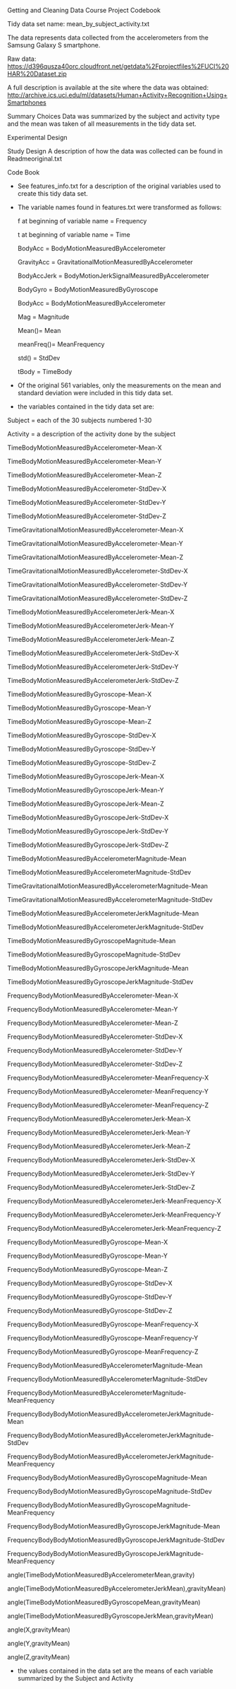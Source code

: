 Getting and Cleaning Data Course Project Codebook

Tidy data set name: mean_by_subject_activity.txt

The data represents data collected from the accelerometers from the Samsung Galaxy S smartphone.

Raw data:
https://d396qusza40orc.cloudfront.net/getdata%2Fprojectfiles%2FUCI%20HAR%20Dataset.zip

A full description is available at the site where the data was obtained:
http://archive.ics.uci.edu/ml/datasets/Human+Activity+Recognition+Using+Smartphones

Summary Choices
Data was summarized by the subject and activity type and the mean was taken of all measurements in the tidy data set.  

Experimental Design


Study Design
A description of how the data was collected can be found in Readmeoriginal.txt

Code Book
- See features_info.txt for a description of the original variables used to create this tidy data set. 
- The variable names found in features.txt were transformed as follows:

  f at beginning of variable name = Frequency

  t at beginning of variable name = Time

  BodyAcc = BodyMotionMeasuredByAccelerometer

  GravityAcc = GravitationalMotionMeasuredByAccelerometer

  BodyAccJerk = BodyMotionJerkSignalMeasuredByAccelerometer

  BodyGyro = BodyMotionMeasuredByGyroscope

  BodyAcc = BodyMotionMeasuredByAccelerometer

  Mag = Magnitude

  Mean()= Mean

  meanFreq()= MeanFrequency

  std() = StdDev

  tBody = TimeBody

- Of the original 561 variables, only the measurements on the mean and standard deviation were included in this tidy data set.
- the variables contained in the tidy data set are:

Subject = each of the 30 subjects numbered 1-30

Activity = a description of the activity done by the subject

TimeBodyMotionMeasuredByAccelerometer-Mean-X 

TimeBodyMotionMeasuredByAccelerometer-Mean-Y

TimeBodyMotionMeasuredByAccelerometer-Mean-Z

TimeBodyMotionMeasuredByAccelerometer-StdDev-X

TimeBodyMotionMeasuredByAccelerometer-StdDev-Y

TimeBodyMotionMeasuredByAccelerometer-StdDev-Z

TimeGravitationalMotionMeasuredByAccelerometer-Mean-X

TimeGravitationalMotionMeasuredByAccelerometer-Mean-Y

TimeGravitationalMotionMeasuredByAccelerometer-Mean-Z

TimeGravitationalMotionMeasuredByAccelerometer-StdDev-X

TimeGravitationalMotionMeasuredByAccelerometer-StdDev-Y

TimeGravitationalMotionMeasuredByAccelerometer-StdDev-Z

TimeBodyMotionMeasuredByAccelerometerJerk-Mean-X

TimeBodyMotionMeasuredByAccelerometerJerk-Mean-Y

TimeBodyMotionMeasuredByAccelerometerJerk-Mean-Z

TimeBodyMotionMeasuredByAccelerometerJerk-StdDev-X

TimeBodyMotionMeasuredByAccelerometerJerk-StdDev-Y

TimeBodyMotionMeasuredByAccelerometerJerk-StdDev-Z

TimeBodyMotionMeasuredByGyroscope-Mean-X

TimeBodyMotionMeasuredByGyroscope-Mean-Y

TimeBodyMotionMeasuredByGyroscope-Mean-Z

TimeBodyMotionMeasuredByGyroscope-StdDev-X

TimeBodyMotionMeasuredByGyroscope-StdDev-Y

TimeBodyMotionMeasuredByGyroscope-StdDev-Z

TimeBodyMotionMeasuredByGyroscopeJerk-Mean-X

TimeBodyMotionMeasuredByGyroscopeJerk-Mean-Y

TimeBodyMotionMeasuredByGyroscopeJerk-Mean-Z

TimeBodyMotionMeasuredByGyroscopeJerk-StdDev-X

TimeBodyMotionMeasuredByGyroscopeJerk-StdDev-Y

TimeBodyMotionMeasuredByGyroscopeJerk-StdDev-Z 

TimeBodyMotionMeasuredByAccelerometerMagnitude-Mean 

TimeBodyMotionMeasuredByAccelerometerMagnitude-StdDev 

TimeGravitationalMotionMeasuredByAccelerometerMagnitude-Mean 

TimeGravitationalMotionMeasuredByAccelerometerMagnitude-StdDev 

TimeBodyMotionMeasuredByAccelerometerJerkMagnitude-Mean 

TimeBodyMotionMeasuredByAccelerometerJerkMagnitude-StdDev 

TimeBodyMotionMeasuredByGyroscopeMagnitude-Mean 

TimeBodyMotionMeasuredByGyroscopeMagnitude-StdDev 

TimeBodyMotionMeasuredByGyroscopeJerkMagnitude-Mean 

TimeBodyMotionMeasuredByGyroscopeJerkMagnitude-StdDev 

FrequencyBodyMotionMeasuredByAccelerometer-Mean-X 

FrequencyBodyMotionMeasuredByAccelerometer-Mean-Y 

FrequencyBodyMotionMeasuredByAccelerometer-Mean-Z 

FrequencyBodyMotionMeasuredByAccelerometer-StdDev-X 

FrequencyBodyMotionMeasuredByAccelerometer-StdDev-Y 

FrequencyBodyMotionMeasuredByAccelerometer-StdDev-Z 

FrequencyBodyMotionMeasuredByAccelerometer-MeanFrequency-X 

FrequencyBodyMotionMeasuredByAccelerometer-MeanFrequency-Y 

FrequencyBodyMotionMeasuredByAccelerometer-MeanFrequency-Z 

FrequencyBodyMotionMeasuredByAccelerometerJerk-Mean-X 

FrequencyBodyMotionMeasuredByAccelerometerJerk-Mean-Y 

FrequencyBodyMotionMeasuredByAccelerometerJerk-Mean-Z 

FrequencyBodyMotionMeasuredByAccelerometerJerk-StdDev-X 

FrequencyBodyMotionMeasuredByAccelerometerJerk-StdDev-Y 

FrequencyBodyMotionMeasuredByAccelerometerJerk-StdDev-Z 

FrequencyBodyMotionMeasuredByAccelerometerJerk-MeanFrequency-X 

FrequencyBodyMotionMeasuredByAccelerometerJerk-MeanFrequency-Y 

FrequencyBodyMotionMeasuredByAccelerometerJerk-MeanFrequency-Z 

FrequencyBodyMotionMeasuredByGyroscope-Mean-X 

FrequencyBodyMotionMeasuredByGyroscope-Mean-Y 

FrequencyBodyMotionMeasuredByGyroscope-Mean-Z 

FrequencyBodyMotionMeasuredByGyroscope-StdDev-X 

FrequencyBodyMotionMeasuredByGyroscope-StdDev-Y 

FrequencyBodyMotionMeasuredByGyroscope-StdDev-Z 

FrequencyBodyMotionMeasuredByGyroscope-MeanFrequency-X 

FrequencyBodyMotionMeasuredByGyroscope-MeanFrequency-Y 

FrequencyBodyMotionMeasuredByGyroscope-MeanFrequency-Z 

FrequencyBodyMotionMeasuredByAccelerometerMagnitude-Mean 

FrequencyBodyMotionMeasuredByAccelerometerMagnitude-StdDev 

FrequencyBodyMotionMeasuredByAccelerometerMagnitude-MeanFrequency 

FrequencyBodyBodyMotionMeasuredByAccelerometerJerkMagnitude-Mean 

FrequencyBodyBodyMotionMeasuredByAccelerometerJerkMagnitude-StdDev 

FrequencyBodyBodyMotionMeasuredByAccelerometerJerkMagnitude-MeanFrequency

FrequencyBodyBodyMotionMeasuredByGyroscopeMagnitude-Mean 

FrequencyBodyBodyMotionMeasuredByGyroscopeMagnitude-StdDev 

FrequencyBodyBodyMotionMeasuredByGyroscopeMagnitude-MeanFrequency 

FrequencyBodyBodyMotionMeasuredByGyroscopeJerkMagnitude-Mean 

FrequencyBodyBodyMotionMeasuredByGyroscopeJerkMagnitude-StdDev 

FrequencyBodyBodyMotionMeasuredByGyroscopeJerkMagnitude-MeanFrequency

angle(TimeBodyMotionMeasuredByAccelerometerMean,gravity) 

angle(TimeBodyMotionMeasuredByAccelerometerJerkMean),gravityMean) 

angle(TimeBodyMotionMeasuredByGyroscopeMean,gravityMean) 

angle(TimeBodyMotionMeasuredByGyroscopeJerkMean,gravityMean) 

angle(X,gravityMean)

angle(Y,gravityMean)

angle(Z,gravityMean)

- the values contained in the data set are the means of each variable summarized by the Subject and Activity
